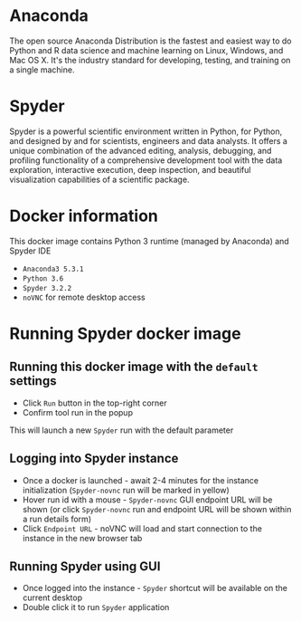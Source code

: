 # Anaconda
The open source Anaconda Distribution is the fastest and easiest way to do Python and R data science and machine learning on Linux, Windows, and Mac OS X. It's the industry standard for developing, testing, and training on a single machine.

# Spyder
Spyder is a powerful scientific environment written in Python, for Python, and designed by and for scientists, engineers and data analysts. It offers a unique combination of the advanced editing, analysis, debugging, and profiling functionality of a comprehensive development tool with the data exploration, interactive execution, deep inspection, and beautiful visualization capabilities of a scientific package.

# Docker information

This docker image contains Python 3 runtime (managed by Anaconda) and Spyder IDE

* `Anaconda3 5.3.1`
* `Python 3.6`
* `Spyder 3.2.2`
* `noVNC` for remote desktop access

# Running Spyder docker image

## Running this docker image with the `default` settings

* Click `Run` button in the top-right corner
* Confirm tool run in the popup

This will launch a new `Spyder` run with the default parameter

## Logging into Spyder instance

* Once a docker is launched - await 2-4 minutes for the instance initialization (`Spyder-novnc` run will be marked in yellow)
* Hover run id with a mouse - `Spyder-novnc` GUI endpoint URL will be shown (or click `Spyder-novnc` run and endpoint URL will be shown within a run details form)
* Click `Endpoint URL` - noVNC will load and start connection to the instance in the new browser tab

## Running Spyder using GUI

* Once logged into the instance - `Spyder` shortcut will be available on the current desktop
* Double click it to run `Spyder` application
